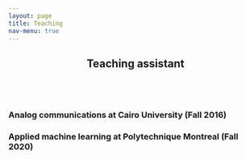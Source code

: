 ```yaml
---
layout: page
title: Teaching
nav-menu: true
---
```


<!-- Main -->
<div id="main" class="alt">

<!-- One -->
<section id="one">
	<div class="inner">
		<header class="major">
			<h1>Teaching assistant</h1>
		</header>

<!-- Content -->
<div class="column">
	<div class="4u 10u$(small)">
		<h3>Analog communications at Cairo University (Fall 2016)</h3>
	</div>
	<div class="4u$ 10u$(small)">
		<h3>Applied machine learning at Polytechnique Montreal (Fall 2020)</h3>
</div>




</div>
